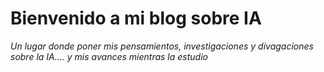 # Bienvenido a mi blog sobre IA
*Un lugar donde poner mis pensamientos, investigaciones y divagaciones sobre la IA.... y mis avances mientras la estudio*



